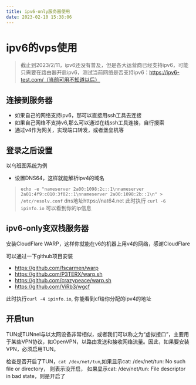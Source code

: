 ```yaml
---
title: ipv6-only服务器使用
date: 2023-02-10 15:38:06
---
```



# ipv6的vps使用

> 截止到2023/2/11，ipv6还没有普及，但是各大运营商已经支持ipv6，可能只需要在路由器开启ipv6，测试当前网络是否支持ipv6：https://ipv6-test.com/（当前可用不知道以后）


## 连接到服务器

* 如果自己的网络支持ipv6，那可以直接用ssh工具去连接
* 如果自己网络不支持v6,那么可以通过在线ssh工具连接，自行搜索
* 通过v4作为网关，实现端口转发，或者堡垒机等

## 登录之后设置

以乌班图系统为例

* 设置DNS64，这样就能解析ipv4的域名
> `echo -e "nameserver 2a00:1098:2c::1\nnameserver 2a01:4f9:c010:3f02::1\nnameserver 2a00:1098:2b::1\n" > /etc/resolv.conf`
> dns地址https://nat64.net
此时执行 `curl -6 ipinfo.io` 可以看到你的ip信息



## ipv6-only变双栈服务器

安装CloudFlare WARP，这样你就能在v6的机器上用v4的网络，感谢CloudFlare

可以通过一下github项目安装

- https://github.com/fscarmen/warp 
- https://github.com/P3TERX/warp.sh
- https://github.com/crazypeace/warp.sh
- https://github.com/ViRb3/wgcf

此时执行`curl -4 ipinfo.io`, 你能看到cf给你分配的ipv4的地址


## 开启tun
TUN或TUNnel与以太网设备非常相似，或者我们可以称之为“虚拟接口”，主要用于某些VPN协议，如OpenVPN，以路由发送和接收网络流量。因此，如果要安装VPN，必须启用TUN。


检查是否开启了TUN，`cat /dev/net/tun`,如果显示cat: /dev/net/tun: No such file or directory， 则表示没开启， 如果显示cat: /dev/net/tun: File descriptor in bad state，则是开启了































